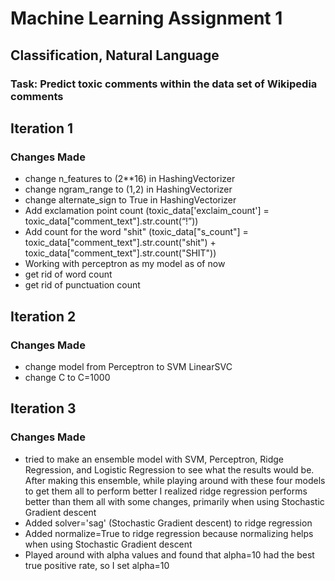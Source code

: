 # Machine Learning Assignment 1
## Classification, Natural Language
### Task: Predict toxic comments within the data set of Wikipedia comments

## Iteration 1
### Changes Made
* change n_features to (2**16) in HashingVectorizer
* change ngram_range to (1,2) in HashingVectorizer
* change alternate_sign to True in HashingVectorizer
* Add exclamation point count (toxic_data['exclaim_count'] = toxic_data["comment_text"].str.count(“\!”))
* Add count for the word "shit" (toxic_data["s_count"] = toxic_data["comment_text"].str.count("shit") + toxic_data["comment_text"].str.count("SHIT"))
* Working with perceptron as my model as of now
* get rid of word count
* get rid of punctuation count

## Iteration 2
### Changes Made
* change model from Perceptron to SVM LinearSVC
* change C to C=1000

## Iteration 3
### Changes Made
* tried to make an ensemble model with SVM, Perceptron, Ridge Regression, and Logistic Regression to see what the results would be. After making this ensemble, while playing around with these four models to get them all to perform better I realized ridge regression performs better than them all with some changes, primarily when using Stochastic Gradient descent
* Added solver='sag' (Stochastic Gradient descent) to ridge regression
* Added normalize=True to ridge regression because normalizing helps when using Stochastic Gradient descent
* Played around with alpha values and found that alpha=10 had the best true positive rate, so I set alpha=10
